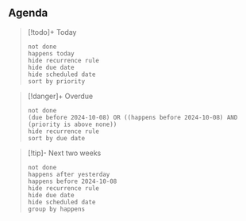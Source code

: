 

## Agenda

> [!todo]+ Today
> ```tasks
> not done
> happens today
> hide recurrence rule
> hide due date
> hide scheduled date
> sort by priority
> ```

> [!danger]+ Overdue 
> ```tasks
> not done
> (due before 2024-10-08) OR ((happens before 2024-10-08) AND (priority is above none))
> hide recurrence rule
> sort by due date
> ```

> [!tip]- Next two weeks
> ```tasks
> not done
> happens after yesterday
> happens before 2024-10-08
> hide recurrence rule
> hide due date
> hide scheduled date
> group by happens

